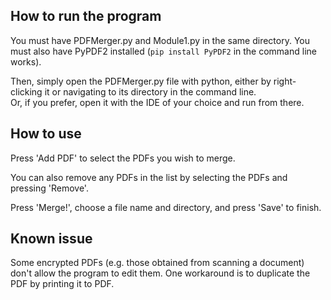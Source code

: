 ## How to run the program
You must have PDFMerger.py and Module1.py in the same directory. You must also have PyPDF2 installed (`pip install PyPDF2` in the command line works).

Then, simply open the PDFMerger.py file with python, either by right-clicking it or navigating to its directory in the command line.  
Or, if you prefer, open it with the IDE of your choice and run from there.

## How to use
Press 'Add PDF' to select the PDFs you wish to merge.

You can also remove any PDFs in the list by selecting the PDFs and pressing 'Remove'.

Press 'Merge!', choose a file name and directory, and press 'Save' to finish.

## Known issue
Some encrypted PDFs (e.g. those obtained from scanning a document) don't allow the program to edit them. One workaround is to duplicate the PDF by printing it to PDF.
